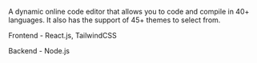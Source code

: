 A dynamic online code editor that allows you to code and compile in 40+ languages. It also has the support of 45+ themes to select from.

Frontend - React.js, TailwindCSS

Backend - Node.js
